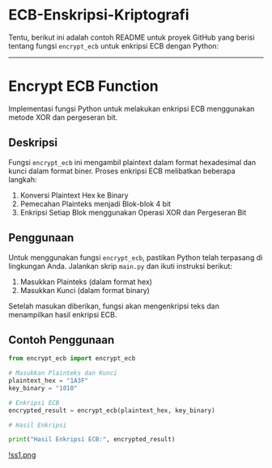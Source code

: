 # ECB-Enskripsi-Kriptografi
Tentu, berikut ini adalah contoh README untuk proyek GitHub yang berisi tentang fungsi `encrypt_ecb` untuk enkripsi ECB dengan Python:

---

# Encrypt ECB Function

Implementasi fungsi Python untuk melakukan enkripsi ECB menggunakan metode XOR dan pergeseran bit.

## Deskripsi

Fungsi `encrypt_ecb` ini mengambil plaintext dalam format hexadesimal dan kunci dalam format biner. Proses enkripsi ECB melibatkan beberapa langkah:

1. Konversi Plaintext Hex ke Binary
2. Pemecahan Plainteks menjadi Blok-blok 4 bit
3. Enkripsi Setiap Blok menggunakan Operasi XOR dan Pergeseran Bit

## Penggunaan

Untuk menggunakan fungsi `encrypt_ecb`, pastikan Python telah terpasang di lingkungan Anda. Jalankan skrip `main.py` dan ikuti instruksi berikut:

1. Masukkan Plainteks (dalam format hex)
2. Masukkan Kunci (dalam format binary)

Setelah masukan diberikan, fungsi akan mengenkripsi teks dan menampilkan hasil enkripsi ECB.

## Contoh Penggunaan

```python
from encrypt_ecb import encrypt_ecb

# Masukkan Plainteks dan Kunci
plaintext_hex = "1A3F"
key_binary = "1010"

# Enkripsi ECB
encrypted_result = encrypt_ecb(plaintext_hex, key_binary)

# Hasil Enkripsi 

print("Hasil Enkripsi ECB:", encrypted_result)
```

[!ss1.png](https://github.com/robiyanto20/ECB-Enskripsi-Kriptografi/blob/master/ss1.png)


